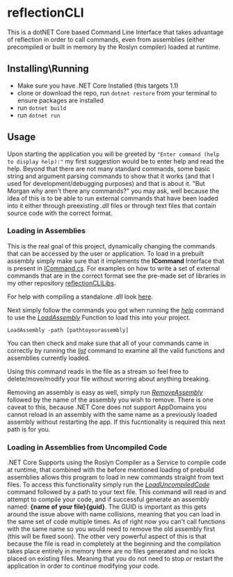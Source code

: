 # reflectionCLI

This is a dotNET Core based Command Line Interface that takes advantage of reflection in order to call commands, even from assemblies (either precompiled or built in memory by the Roslyn compiler) loaded at runtime.

## Installing\Running

 - Make sure you have .NET Core Installed (this targets 1.1)
 - clone or download the repo, run `dotnet restore` from your terminal to ensure packages are installed
 - run `dotnet build`
 - run `dotnet run`

## Usage

Upon starting the application you will be greeted by `"Enter command (help to display help):"` my first suggestion would be to enter help and read the help. Beyond that there are not many standard commands, some basic string and argument parsing commands to show that it works (and that I used for development/debugging purposes) and that is about it. "But Morgan why aren't there any commands?" you may ask, well because the idea of this is to be able to run external commands that have been loaded into it either through preexisting *.dll* files or through text files that contain source code with the correct format.

### Loading in Assemblies

This is the real goal of this project, dynamically changing the commands that can be accessed by the user or application. To load in a prebuilt assembly simply make sure that it implements the **ICommand** Interface that is present in [ICommand.cs](Commands\Base\ICommand.cs). For examples on how to write a set of external commands that are in the correct format see the pre-made set of libraries in my other repository [reflectionCLILibs](https://github.com/morganwm/reflectionCLILibs).

For help with compiling a standalone *.dll* look [here](https://docs.microsoft.com/en-us/dotnet/csharp/language-reference/compiler-options/command-line-building-with-csc-exe).

Next simply follow the commands you got when running the [*help*](Commands\Standard\help.cs) command to use the [*LoadAssembly*](Commands\Assembly\LoadAssembly.cs) Function to load this into your project.

`LoadAssembly -path [pathtoyourassembly]`

You can then check and make sure that all of your commands came in correctly by running the [*list*](Commands\Standard\list.cs) command to examine all the valid functions and assemblies currently loaded.

Using this command reads in the file as a stream so feel free to delete/move/modify your file without worring about anything breaking.

Removing an assembly is easy as well, simply run [*RemoveAssembly*](Commands\Assembly\RemoveAssembly.cs) followed by the name of the assembly you wish to remove. There is one caveat to this, because .NET Core does not support AppDomains you cannot reload in an assembly with the same name as a previously loaded assembly without restarting the app. If this fucntionality is required this next path is for you.

### Loading in Assemblies from Uncompiled Code

.NET Core Supports using the Roslyn Compiler as a Service to compile code at runtime, that combined with the before mentioned loading of prebuild assemblies allows this program to load in new commands straight from text files. To access this functionality simply run the [*LoadUncompiledCode*](Commands\Assembly\LoadUncompiledCode.cs) command followed by a path to your text file. This command will read in and attempt to compile your code, and if successful generate an assembly named: **{name of your file}{guid}**. The GUID is important as this gets around the issue above with name collisions, meaning that you can load in the same set of code multiple times. As of right now you can't call functions with the same name so you would need to remove the old assembly first (this will be fixed soon). The other very powerful aspect of this is that because the file is read in completely at the beginning and the compilation takes place entirely in memory there are no files generated and no locks placed on existing files. Meaning that you do not need to stop or restart the application in order to continue modifying your code.